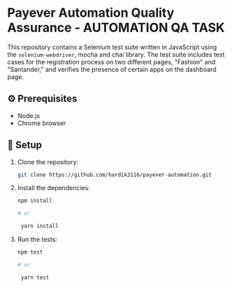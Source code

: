 # Payever Automation Quality Assurance - AUTOMATION QA TASK

This repository contains a Selenium test suite written in JavaScript using the `selenium-webdriver`, mocha and chai library. The test suite includes test cases for the registration process on two different pages, "Fashion" and "Santander," and verifies the presence of certain apps on the dashboard page.

## ⚙️ Prerequisites

- Node.js
- Chrome browser

## 🚀 Setup

1. Clone the repository:

   ```bash
   git clone https://github.com/hardik3116/payever-automation.git
   ```

2. Install the dependencies:

   ```bash
   npm install

   # or

    yarn install
   ```

3. Run the tests:

   ```bash
   npm test

   # or

    yarn test
   ```
